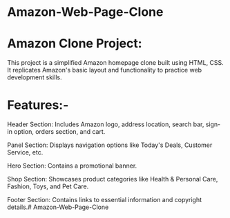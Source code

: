 # Amazon-Web-Page-Clone

Amazon Clone Project:
=====================

This project is a simplified Amazon homepage clone built using HTML, CSS. It replicates Amazon's basic layout and functionality to practice web development skills.

Features:-
==========

Header Section: Includes Amazon logo, address location, search bar, sign-in option, orders section, and cart.

Panel Section: Displays navigation options like Today's Deals, Customer Service, etc.

Hero Section: Contains a promotional banner.

Shop Section: Showcases product categories like Health & Personal Care, Fashion, Toys, and Pet Care.

Footer Section: Contains links to essential information and copyright details.# Amazon-Web-Page-Clone
